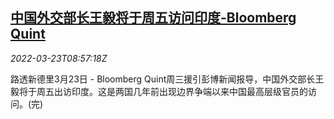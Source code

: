 <!--1648026062000-->
[中国外交部长王毅将于周五访问印度-Bloomberg Quint](https://cn.reuters.com/article/china-wangyi-india-visit-0323-idCNKCS2LK0OT)
------

<div><i>2022-03-23T08:57:18Z</i></div><p>路透新德里3月23日 - Bloomberg Quint周三援引彭博新闻报导，中国外交部长王毅将于周五出访印度。这是两国几年前出现边界争端以来中国最高层级官员的访问。(完)</p>

